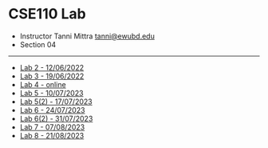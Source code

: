 # CSE110 Lab

- Instructor Tanni Mittra [tanni@ewubd.edu](mailto:tanni@ewubd.edu)
- Section 04

---

- [Lab 2 - 12/06/2022](./Lab%202/)
- [Lab 3 - 19/06/2022](./Lab3/)
- [Lab 4 - online](./lab4/)
- [Lab 5 - 10/07/2023](./lab5/)
- [Lab 5(2) - 17/07/2023](./lab5/)
- [Lab 6 - 24/07/2023](./lab6/)
- [Lab 6(2) - 31/07/2023](./lab6/)
- [Lab 7 - 07/08/2023](./lab7/)
- [Lab 8 - 21/08/2023](./lab8/)
